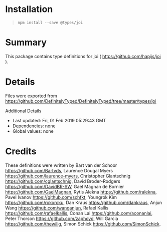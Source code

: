 # Installation
> `npm install --save @types/joi`

# Summary
This package contains type definitions for joi ( https://github.com/hapijs/joi ).

# Details
Files were exported from https://github.com/DefinitelyTyped/DefinitelyTyped/tree/master/types/joi

Additional Details
 * Last updated: Fri, 01 Feb 2019 05:29:43 GMT
 * Dependencies: none
 * Global values: none

# Credits
These definitions were written by Bart van der Schoor <https://github.com/Bartvds>, Laurence Dougal Myers <https://github.com/laurence-myers>, Christopher Glantschnig <https://github.com/cglantschnig>, David Broder-Rodgers <https://github.com/DavidBR-SW>, Gael Magnan de Bornier <https://github.com/GaelMagnan>, Rytis Alekna <https://github.com/ralekna>, Pavel Ivanov <https://github.com/schfkt>, Youngrok Kim <https://github.com/rokoroku>, Dan Kraus <https://github.com/dankraus>, Anjun Wang <https://github.com/wanganjun>, Rafael Kallis <https://github.com/rafaelkallis>, Conan Lai <https://github.com/aconanlai>, Peter Thorson <https://github.com/zaphoyd>, Will Garcia <https://github.com/thewillg>, Simon Schick <https://github.com/SimonSchick>.
